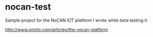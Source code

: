 # nocan-test
Sample project for the NoCAN IOT platform I wrote while beta testing it.

http://www.omzlo.com/articles/the-nocan-platform
